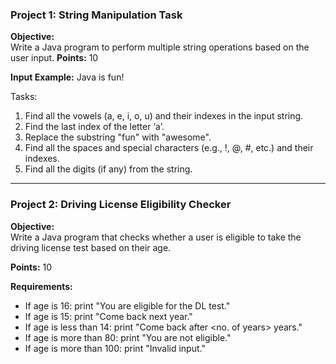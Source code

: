 ### **Project 1: String Manipulation Task**

**Objective:**  
Write a Java program to perform multiple string operations based on the user input.
**Points:** 10

**Input Example:** 
Java  is fun!

Tasks:

1. Find all the vowels (a, e, i, o, u) and their indexes in the input string.  
2. Find the last index of the letter ‘a’.  
3. Replace the substring "fun" with "awesome".  
4. Find all the spaces and special characters (e.g., !, @, #, etc.) and their indexes.  
5. Find all the digits (if any) from the string.

---

### **Project 2: Driving License Eligibility Checker**

**Objective:**  
Write a Java program that checks whether a user is eligible to take the driving license test based on their age.

**Points:** 10

**Requirements:**

- If age is 16: print "You are eligible for the DL test."  
- If age is 15: print "Come back next year."  
- If age is less than 14: print "Come back after <no. of years> years."  
- If age is more than 80: print "You are not eligible."  
- If age is more than 100: print "Invalid input."

